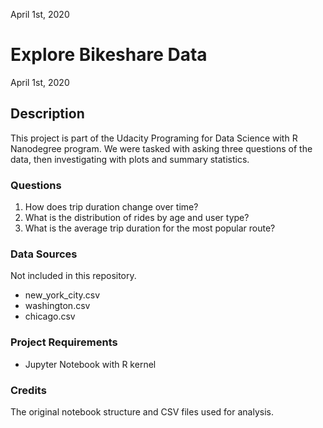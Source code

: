 April 1st, 2020

# Explore Bikeshare Data 
April 1st, 2020

## Description
This project is part of the Udacity Programing for Data Science with R Nanodegree program. We were tasked with asking three questions of the data, then investigating with plots and summary statistics. 

### Questions

1. How does trip duration change over time?
2. What is the distribution of rides by age and user type?
3. What is the average trip duration for the most popular route?

### Data Sources

Not included in this repository. 

- new_york_city.csv
- washington.csv
- chicago.csv

### Project Requirements

- Jupyter Notebook with R kernel

### Credits
The original notebook structure and CSV files used for analysis.
